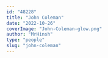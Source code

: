 ```yaml
---
id: "48228"
title: "John Coleman"
date: "2022-10-26"
coverImage: "John-Coleman-glow.png"
author: "MrHinsh"
type: "people"
slug: "john-coleman"
---
```



